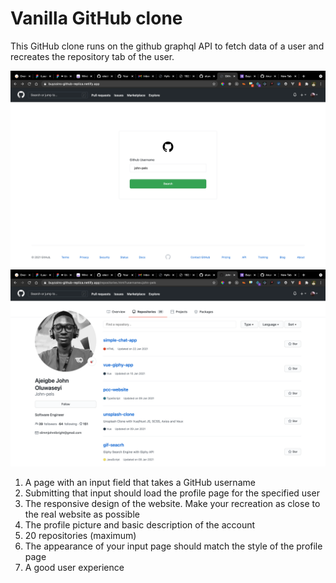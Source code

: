 # Vanilla GitHub clone

This GitHub clone runs on the github graphql API to fetch data of a user and recreates the repository tab of the user.

![Search](./docs/search.png)
![Search](./docs/repo.png)

1. A page with an input field that takes a GitHub username
2. Submitting that input should load the profile page for the specified user
3. The responsive design of the website. Make your recreation as close to the real website as possible
4. The profile picture and basic description of the account
5. 20 repositories (maximum)
6. The appearance of your input page should match the style of the profile page
7. A good user experience
